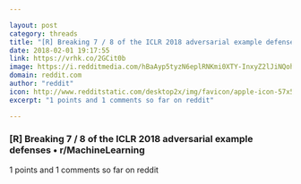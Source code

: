 ```yaml
---

layout: post
category: threads
title: "[R] Breaking 7 / 8 of the ICLR 2018 adversarial example defenses"
date: 2018-02-01 19:17:55
link: https://vrhk.co/2GCit0b
image: https://i.redditmedia.com/hBaAyp5tyzN6eplRNKmi0XTY-InxyZ2lJiNQoh3v1M4.jpg?w=320&s=0d654ed70d1b54422a9f8c9e0d61692c
domain: reddit.com
author: "reddit"
icon: http://www.redditstatic.com/desktop2x/img/favicon/apple-icon-57x57.png
excerpt: "1 points and 1 comments so far on reddit"

---
```


### [R] Breaking 7 / 8 of the ICLR 2018 adversarial example defenses • r/MachineLearning

1 points and 1 comments so far on reddit